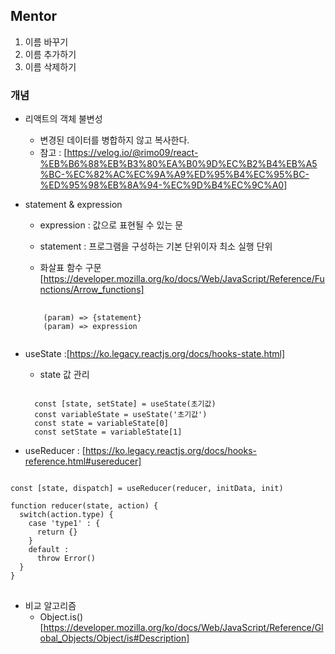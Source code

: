 ## Mentor
1. 이름 바꾸기
2. 이름 추가하기
3. 이름 삭제하기

### 개념
- 리액트의 객체 불변성
  - 변경된 데이터를 병합하지 않고 복사한다. 
  - 참고 : [https://velog.io/@rimo09/react-%EB%B6%88%EB%B3%80%EA%B0%9D%EC%B2%B4%EB%A5%BC-%EC%82%AC%EC%9A%A9%ED%95%B4%EC%95%BC-%ED%95%98%EB%8A%94-%EC%9D%B4%EC%9C%A0]

- statement & expression
  - expression : 값으로 표현될 수 있는 문
  - statement : 프로그램을 구성하는 기본 단위이자 최소 실행 단위

  - 화살표 함수 구문 [https://developer.mozilla.org/ko/docs/Web/JavaScript/Reference/Functions/Arrow_functions]
  <pre>
    <code>
      (param) => {statement}
      (param) => expression
    </code>
  </pre>
- useState :[https://ko.legacy.reactjs.org/docs/hooks-state.html]
  - state 값 관리 
  <pre><code>
    const [state, setState] = useState(초기값)
    const variableState = useState('초기값')
    const state = variableState[0]
    const setState = variableState[1]
  </code></pre>

- useReducer : [https://ko.legacy.reactjs.org/docs/hooks-reference.html#usereducer]
<pre>
<code>
const [state, dispatch] = useReducer(reducer, initData, init)

function reducer(state, action) {
  switch(action.type) {
    case 'type1' : {
      return {}
    }
    default :
      throw Error()
  }
}
</code>
</pre>
- 비교 알고리즘
  - Object.is() [https://developer.mozilla.org/ko/docs/Web/JavaScript/Reference/Global_Objects/Object/is#Description]